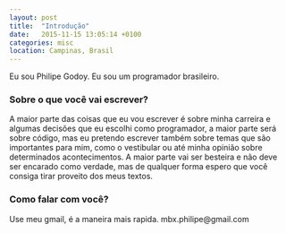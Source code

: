 ```yaml
---
layout: post
title:  "Introdução"
date:   2015-11-15 13:05:14 +0100
categories: misc
location: Campinas, Brasil
---
```



Eu sou Philipe Godoy. Eu sou um programador brasileiro.

<h3> Sobre o que você vai escrever? </h3>
A maior parte das coisas que eu vou escrever é sobre minha carreira e algumas decisões que eu escolhi como programador, a maior parte será sobre código, mas eu pretendo escrever também sobre temas que são importantes para mim, como o vestibular ou até minha opinião sobre determinados acontecimentos. A maior parte vai ser besteira e não deve ser encarado como verdade, mas de qualquer forma espero que você consiga tirar proveito dos meus textos.


<h3> Como falar com você? </h3>
Use meu gmail, é a maneira mais rapida. mbx.philipe@gmail.com

